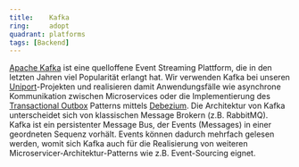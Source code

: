 ```yaml
---
title:    Kafka  
ring:     adopt  
quadrant: platforms
tags: [Backend]
---
```


[Apache Kafka][kafka] ist eine quelloffene Event Streaming Plattform, die in den letzten Jahren viel Popularität erlangt
hat. Wir verwenden Kafka bei unseren [Uniport][uniport]-Projekten und realisieren damit Anwendungsfälle wie asynchrone
Kommunikation zwischen Microservices oder die Implementierung des [Transactional Outbox][transactional-outbox] Patterns
mittels [Debezium][debezium]. Die Architektur von Kafka unterscheidet sich von klassischen Message Brokern (z.B.
RabbitMQ). Kafka ist ein persistenter Message Bus, der Events (Messages) in einer geordneten Sequenz vorhält. Events
können dadurch mehrfach gelesen werden, womit sich Kafka auch für die Realisierung von weiteren
Microservicer-Architektur-Patterns wie z.B. Event-Sourcing eignet.

[kafka]: https://kafka.apache.org/
[transactional-outbox]: https://microservices.io/patterns/data/transactional-outbox.html
[debezium]: /tools/debezium
[uniport]: https://uniport.ch/
